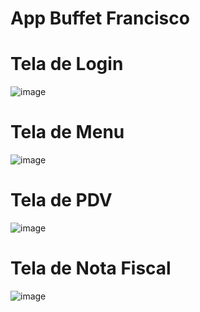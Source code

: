 # App Buffet Francisco

# Tela de Login
![image](https://github.com/zLukasxz/appBuffetFrancisco/assets/116643406/edb78ab7-9b30-4927-b38f-58c4ae8db444)

# Tela de Menu 
![image](https://github.com/zLukasxz/appBuffetFrancisco/assets/116643406/e01426ab-57a7-4e8b-bc67-6c1f602f2c26)

# Tela de PDV
![image](https://github.com/zLukasxz/appBuffetFrancisco/assets/116643406/e30d4051-e54d-4a42-a460-4fec4778169e)

# Tela de Nota Fiscal
![image](https://github.com/zLukasxz/appBuffetFrancisco/assets/116643406/002b4733-a69b-4c3a-95b0-79e01ec9998f)
